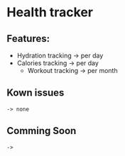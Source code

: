 # Health tracker

## Features:
   - Hydration tracking -> per day
   - Calories tracking -> per day
	  - Workout tracking -> per month

## Kown issues
	-> none

## Comming Soon
	->